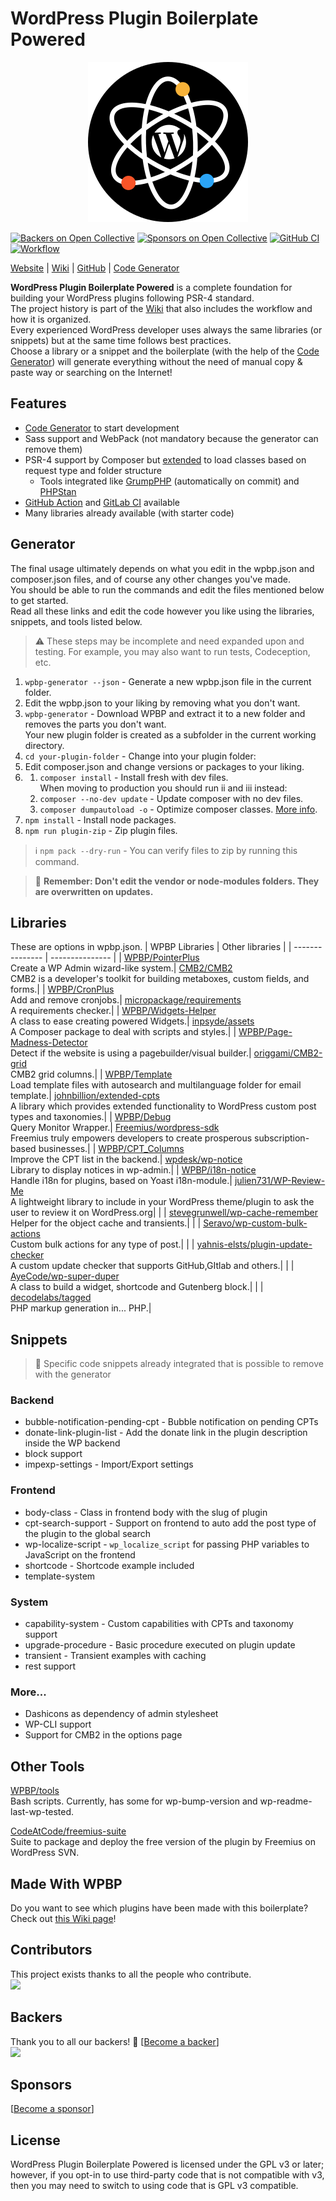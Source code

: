 # WordPress Plugin Boilerplate Powered

<p align="center">
  <img src="https://raw.githubusercontent.com/WPBP/boilerplate-assets/master/icon-256x256.png" alt="Logo">
</p>

[![Backers on Open Collective](https://opencollective.com/WordPress-Plugin-Boilerplate-Powered/backers/badge.svg)](#backers)
[![Sponsors on Open Collective](https://opencollective.com/WordPress-Plugin-Boilerplate-Powered/sponsors/badge.svg)](#sponsors)
[![GitHub CI](https://img.shields.io/github/actions/workflow/status/WPBP/WordPress-Plugin-Boilerplate-Powered/integrate.yml)](https://github.com/WPBP/WordPress-Plugin-Boilerplate-Powered/actions)
[![Workflow](https://github.com/WPBP/WordPress-Plugin-Boilerplate-Powered/actions/workflows/integrate.yml/badge.svg)](https://github.com/WPBP/WordPress-Plugin-Boilerplate-Powered/actions)

[Website](https://wpbp.github.io/index.html) | [Wiki](https://wpbp.github.io/wiki.html) | [GitHub](https://github.com/WPBP/WordPress-Plugin-Boilerplate-Powered) | [Code Generator](https://github.com/WPBP/generator)

**WordPress Plugin Boilerplate Powered** is a complete foundation for building your WordPress plugins following PSR-4 standard.  
The project history is part of the [Wiki](https://wpbp.github.io/wiki.html) that also includes the workflow and how it is organized.  
Every experienced WordPress developer uses always the same libraries (or snippets) but at the same time follows best practices.  
Choose a library or a snippet and the boilerplate (with the help of the [Code Generator](https://wpbp.github.io/#generator)) will generate everything without the need of manual copy & paste way or searching on the Internet!

## Features

* [Code Generator](https://github.com/WPBP/generator) to start development
* Sass support and WebPack (not mandatory because the generator can remove them)
* PSR-4 support by Composer  but [extended](https://github.com/WPBP/WordPress-Plugin-Boilerplate-Powered/blob/master/plugin-name/engine/class-initialize.php) to load classes based on request type and folder structure
  * Tools integrated like [GrumpPHP](https://github.com/phpro/grumphp) (automatically on commit) and [PHPStan](https://github.com/phpstan/phpstan/)
* [GitHub Action](https://github.com/WPBP/WordPress-Plugin-Boilerplate-Powered/blob/master/.github/workflows/integrate.yml) and [GitLab CI](https://gist.github.com/Mte90/abbb816e9755f189ad52272e71b7c959) available
* Many libraries already available (with starter code)

## Generator

The final usage ultimately depends on what you edit in the wpbp.json and composer.json files, and of course any other changes you've made.  
You should be able to run the commands and edit the files mentioned below to get started.  
Read all these links and edit the code however you like using the libraries, snippets, and tools listed below.

> :warning: These steps may be incomplete and need expanded upon and testing. For example, you may also want to run
> tests, Codeception, etc.

1. `wpbp-generator --json` - Generate a new wpbp.json file in the current folder.
2. Edit the wpbp.json to your liking by removing what you don't want.
3. `wpbp-generator` - Download WPBP and extract it to a new folder and removes the parts you don't want.   
   Your new plugin folder is created as a subfolder in the current working directory.
4. `cd your-plugin-folder` - Change into your plugin folder:
5. Edit composer.json and change versions or packages to your liking.
6.
    1. `composer install` - Install fresh with dev files.  
       When moving to production you should run ii and iii instead:
    2. `composer --no-dev update` - Update composer with no dev files.
    3. `composer dumpautoload -o` - Optimize composer
     classes. [More info](https://getcomposer.org/doc/articles/autoloader-optimization.md).
7. `npm install` - Install node packages.
8. `npm run plugin-zip` - Zip plugin files.

> :information_source: `npm pack --dry-run` - You can verify files to zip by running this command.

> :memo: **Remember: Don't edit the vendor or node-modules folders. They are overwritten on updates.**

## Libraries

These are options in wpbp.json.
| WPBP Libraries  | Other libraries |
| --------------- | --------------- |
| [WPBP/PointerPlus](https://github.com/WPBP/PointerPlus)<br>Create a WP Admin wizard-like system.| [CMB2/CMB2](https://github.com/CMB2/CMB2)<br>CMB2 is a developer's toolkit for building metaboxes, custom fields, and forms.|
| [WPBP/CronPlus](https://github.com/WPBP/CronPlus)<br>Add and remove cronjobs.| [micropackage/requirements](https://github.com/micropackage/requirements)<br>A requirements checker.|
| [WPBP/Widgets-Helper](https://github.com/WPBP/Widgets-Helper)<br>A class to ease creating powered Widgets.| [inpsyde/assets](https://github.com/inpsyde/assets)<br>A Composer package to deal with scripts and styles.|
| [WPBP/Page-Madness-Detector](https://github.com/WPBP/Page-Madness-Detector)<br>Detect if the website is using a pagebuilder/visual builder.| [origgami/CMB2-grid](https://github.com/origgami/cmb2-grid)<br>CMB2 grid columns.|
| [WPBP/Template](https://github.com/WPBP/Template)<br>Load template files with autosearch and multilanguage folder for email template.| [johnbillion/extended-cpts](https://github.com/johnbillion/extended-cpts/)<br>A library which provides extended functionality to WordPress custom post types and taxonomies.|
| [WPBP/Debug](https://github.com/WPBP/Debug)<br>Query Monitor Wrapper.| [Freemius/wordpress-sdk](https://github.com/Freemius/wordpress-sdk)<br>Freemius truly empowers developers to create prosperous subscription-based businesses.|
| [WPBP/CPT_Columns](https://github.com/WPBP/CPT_Columns)<br>Improve the CPT list in the backend.| [wpdesk/wp-notice](https://gitlab.com/wpdesk/wp-notice/)<br>Library to display notices in wp-admin.|
| [WPBP/i18n-notice](https://github.com/WPBP/i18n-notice)<br>Handle i18n for plugins, based on Yoast i18n-module.| [julien731/WP-Review-Me](https://github.com/julien731/WP-Review-Me)<br>A lightweight library to include in your WordPress theme/plugin to ask the user to review it on WordPress.org|
|                 | [stevegrunwell/wp-cache-remember](https://github.com/stevegrunwell/wp-cache-remember)<br>Helper for the object cache and transients.|
|                 | [Seravo/wp-custom-bulk-actions](https://github.com/Seravo/wp-custom-bulk-actions)<br>Custom bulk actions for any type of post.|
|                 | [yahnis-elsts/plugin-update-checker](https://github.com/YahnisElsts/plugin-update-checker/)<br>A custom update checker that supports GitHub,GItlab and others.|
|                 | [AyeCode/wp-super-duper](https://github.com/AyeCode/wp-super-duper)<br>A class to build a widget, shortcode and Gutenberg block.|
|                 | [decodelabs/tagged](https://github.com/decodelabs/tagged)<br>PHP markup generation in... PHP.|

## Snippets

> :memo: Specific code snippets already integrated that is possible to remove with the generator

### Backend

* bubble-notification-pending-cpt - Bubble notification on pending CPTs
* donate-link-plugin-list - Add the donate link in the plugin description inside the WP backend
* block support
* impexp-settings - Import/Export settings

### Frontend

* body-class - Class in frontend body with the slug of plugin
* cpt-search-support - Support on frontend to auto add the post type of the plugin to the global search
* wp-localize-script - `wp_localize_script` for passing PHP variables to JavaScript on the frontend
* shortcode - Shortcode example included
* template-system

### System

* capability-system - Custom capabilities with CPTs and taxonomy support
* upgrade-procedure - Basic procedure executed on plugin update
* transient - Transient examples with caching
* rest support

### More...

* Dashicons as dependency of admin stylesheet
* WP-CLI support
* Support for CMB2 in the options page

## Other Tools

[WPBP/tools](https://github.com/WPBP/tools)  
Bash scripts. Currently, has some for wp-bump-version and wp-readme-last-wp-tested.

[CodeAtCode/freemius-suite](https://github.com/CodeAtCode/freemius-suite)  
Suite to package and deploy the free version of the plugin by Freemius on WordPress SVN.

## Made With WPBP

Do you want to see which plugins have been made with this boilerplate?
Check out [this Wiki page](https://github.com/WPBP/WordPress-Plugin-Boilerplate-Powered/wiki/Plugins-made-with-this-Boilerplate)!

## Contributors

This project exists thanks to all the people who contribute.  
<a href="https://github.com/WPBP/WordPress-Plugin-Boilerplate-Powered/graphs/contributors"><img src="https://opencollective.com/WordPress-Plugin-Boilerplate-Powered/contributors.svg?width=890"></a>

## Backers

Thank you to all our backers! 🙏 [[Become a backer](https://opencollective.com/WordPress-Plugin-Boilerplate-Powered#backer)]
<br>
<a href="https://opencollective.com/WordPress-Plugin-Boilerplate-Powered#backers" target="_blank"><img src="https://opencollective.com/WordPress-Plugin-Boilerplate-Powered/backers.svg?width=890"></a>

## Sponsors

[[Become a sponsor](https://opencollective.com/wordpress-plugin-boilerplate-powered/contribute/sponsors-1214/checkout)]

## License

WordPress Plugin Boilerplate Powered is licensed under the GPL v3 or later;
however, if you opt-in to use third-party code that is not compatible with v3,
then you may need to switch to using code that is GPL v3 compatible.
